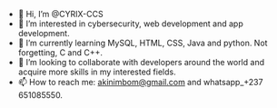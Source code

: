 - 👋 Hi, I’m @CYRIX-CCS
- 👀 I’m interested in cybersecurity, web development and app development.
- 🌱 I’m currently learning MySQL, HTML, CSS, Java and python. Not forgetting, C and C++.
- 💞️ I’m looking to collaborate with developers around the world and acquire more skills in my interested fields.
- 📫 How to reach me: akinimbom@gmail.com and whatsapp_+237 651085550.
<!---
CYRIX-CCS/CYRIX-CCS is a ✨ special ✨ repository because its `README.md` (this file) appears on your GitHub profile.
You can click the Preview link to take a look at your changes.
--->
